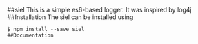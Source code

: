 ##siel
This is a simple es6-based logger. It was inspired by log4j
##Installation
The siel can be installed using
```
$ npm install --save siel
##Documentation
